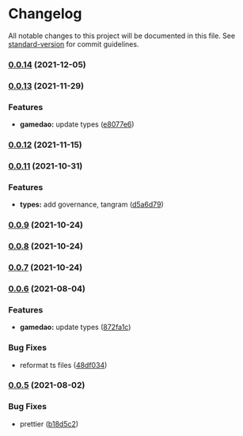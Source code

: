 # Changelog

All notable changes to this project will be documented in this file. See [standard-version](https://github.com/conventional-changelog/standard-version) for commit guidelines.

### [0.0.14](https://github.com/playzero/zero-types/compare/v0.0.13...v0.0.14) (2021-12-05)

### [0.0.13](https://github.com/playzero/zero-types/compare/v0.0.12...v0.0.13) (2021-11-29)


### Features

* **gamedao:** update types ([e8077e6](https://github.com/playzero/zero-types/commit/e8077e62ef9a94ab80aaa3cba508702d0820d6ab))

### [0.0.12](https://github.com/playzero/zero-types/compare/v0.0.11...v0.0.12) (2021-11-15)

### [0.0.11](https://github.com/playzero/zero-types/compare/v0.0.9...v0.0.11) (2021-10-31)


### Features

* **types:** add governance, tangram ([d5a6d79](https://github.com/playzero/zero-types/commit/d5a6d792d6cb22423d64b1103f93ceca2e096c08))

### [0.0.9](https://github.com/playzero/zero-types/compare/v0.0.8...v0.0.9) (2021-10-24)

### [0.0.8](https://github.com/playzero/zero-types/compare/v0.0.7...v0.0.8) (2021-10-24)

### [0.0.7](https://github.com/playzero/zero-types/compare/v0.0.6...v0.0.7) (2021-10-24)

### [0.0.6](https://github.com/playzero/zero-types/compare/v0.0.5...v0.0.6) (2021-08-04)


### Features

* **gamedao:** update types ([872fa1c](https://github.com/playzero/zero-types/commit/872fa1ce61eb905b0e4e41bdab0b551e0edf1a88))


### Bug Fixes

* reformat ts files ([48df034](https://github.com/playzero/zero-types/commit/48df0347f978c6b6b641ef452dfda32b8addc4d8))

### [0.0.5](https://github.com/playzero/zero-types/compare/v0.0.4...v0.0.5) (2021-08-02)


### Bug Fixes

* prettier ([b18d5c2](https://github.com/playzero/zero-types/commit/b18d5c2321b83a99157d34a0c4e024d6244a401a))
